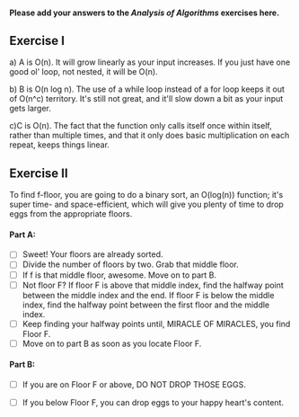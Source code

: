 #### Please add your answers to the ***Analysis of  Algorithms*** exercises here.

## Exercise I

a) A is O(n). It will grow linearly as your input increases. If you just have one good ol' loop, not nested, it will be O(n).


b) B is O(n log n). The use of a while loop instead of a for loop keeps it out of O(n^c) territory. It's still not great, and it'll slow down a bit as your input gets larger.


c)C is O(n). The fact that the function only calls itself once within itself, rather than multiple times, and that it only does basic multiplication on each repeat, keeps things linear.

## Exercise II

To find f-floor, you are going to do a binary sort, an O(log(n)) function; it's super time- and space-efficient, which will give you plenty of time to drop eggs from the appropriate floors.
#### Part A:
- [ ] Sweet! Your floors are already sorted.
- [ ] Divide the number of floors by two. Grab that middle floor.
- [ ] If f is that middle floor, awesome. Move on to part B.
- [ ] Not floor F? If floor F is above that middle index, find the halfway point between the middle index and the end. If floor F is below the middle index, find the halfway point between the first floor and the middle index.
- [ ] Keep finding your halfway points until, MIRACLE OF MIRACLES, you find Floor F. 
- [ ] Move on to part B as soon as you locate Floor F.

#### Part B:
- [ ] If you are on Floor F or above, DO NOT DROP THOSE EGGS. 
- [ ] If you below Floor F, you can drop eggs to your happy heart's content.

